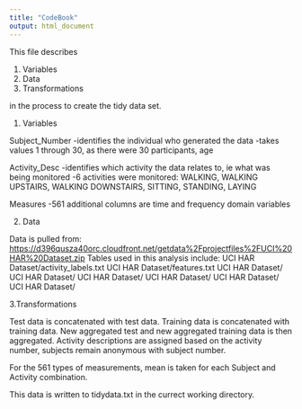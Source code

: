 ```yaml
---
title: "CodeBook"
output: html_document
---
```


This file describes 
1. Variables
2. Data
3. Transformations

in the process to create the tidy data set.


1. Variables

Subject_Number
-identifies the individual who generated the data
-takes values 1 through 30, as there were 30 participants, age

Activity_Desc
-identifies which activity the data relates to, ie what was being monitored
-6 activities were monitored: WALKING, WALKING UPSTAIRS, WALKING DOWNSTAIRS, SITTING, STANDING, LAYING

Measures
-561 additional columns are time and frequency domain variables


2. Data

Data is pulled from:
https://d396qusza40orc.cloudfront.net/getdata%2Fprojectfiles%2FUCI%20HAR%20Dataset.zip 
Tables used in this analysis include:
UCI HAR Dataset/activity_labels.txt
UCI HAR Dataset/features.txt
UCI HAR Dataset/
UCI HAR Dataset/
UCI HAR Dataset/
UCI HAR Dataset/
UCI HAR Dataset/
UCI HAR Dataset/


3.Transformations

Test data is concatenated with test data.
Training data is concatenated with training data.
New aggregated test and new aggregated training data is then aggregated.
Activity descriptions are assigned based on the activity number, 
subjects remain anonymous with subject number.

For the 561 types of measurements,
mean is taken for each Subject and Activity combination.

This data is written to tidydata.txt in the currect working directory.



